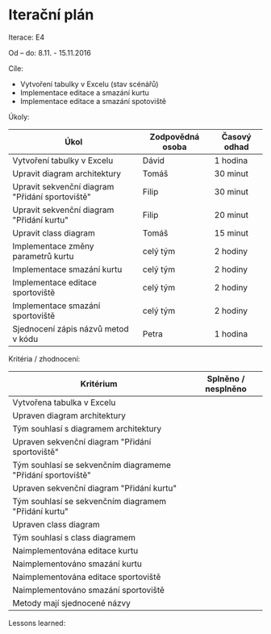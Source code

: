 <h1>Iterační plán</h1>
Iterace:  E4

Od – do: 8.11. - 15.11.2016


Cíle:
- Vytvoření tabulky v Excelu (stav scénářů)
- Implementace editace a smazání kurtu
- Implementace editace a smazání spotoviště

Úkoly:

|Úkol|	Zodpovědná osoba|	Časový odhad|
|---|---|---|
|Vytvoření tabulky v Excelu|Dávid|1 hodina
|Upravit diagram architektury|Tomáš|30 minut
|Upravit sekvenční diagram "Přidání sportoviště"|Filip|30 minut
|Upravit sekvenční diagram "Přidání kurtu"|Filip|20 minut
|Upravit class diagram|Tomáš|15 minut
|Implementace změny parametrů kurtu|celý tým|2 hodiny
|Implementace smazání kurtu|celý tým|2 hodiny
|Implementace editace sportoviště|celý tým|2 hodiny
|Implementace smazání sportoviště|celý tým|2 hodiny
|Sjednocení zápis názvů metod v kódu|Petra|1 hodina

Kritéria / zhodnocení:

|Kritérium	|Splněno / nesplněno|
|---|---|
|Vytvořena tabulka v Excelu||
|Upraven diagram architektury||
|Tým souhlasí s diagramem architektury||
|Upraven sekvenční diagram "Přidání sportoviště"||
|Tým souhlasí se sekvenčním diagrameme "Přidání sportoviště"||
|Upraven sekvenční diagram "Přidání kurtu"||
|Tým souhlasí se sekvenčním diagramem "Přidání kurtu"||
|Upraven class diagram||
|Tým souhlasí s class diagramem||
|Naimplementována editace kurtu||
|Naimplementováno smazání kurtu||
|Naimplementována editace sportoviště||
|Naimplementováno smazání sportoviště||
|Metody mají sjednocené názvy||

Lessons learned:
